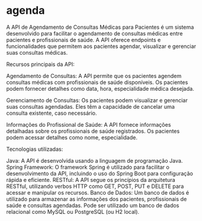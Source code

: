 # agenda



A API  de Agendamento de Consultas Médicas para Pacientes é um sistema desenvolvido para facilitar o agendamento de consultas médicas entre pacientes e profissionais de saúde. A API oferece endpoints e funcionalidades que permitem aos pacientes agendar, visualizar e gerenciar suas consultas médicas.

Recursos principais da API:

Agendamento de Consultas: A API permite que os pacientes agendem consultas médicas com profissionais de saúde disponíveis. Os pacientes podem fornecer detalhes como data, hora, especialidade médica desejada.


Gerenciamento de Consultas: Os pacientes podem visualizar e gerenciar suas consultas agendadas. Eles têm a capacidade de cancelar uma consulta existente, caso necessário.

Informações do Profissional de Saúde: A API fornece informações detalhadas sobre os profissionais de saúde registrados. Os pacientes podem acessar detalhes como nome, especialidade.


Tecnologias utilizadas:

Java: A API é desenvolvida usando a linguagem de programação Java.
Spring Framework: O framework Spring é utilizado para facilitar o desenvolvimento da API, incluindo o uso do Spring Boot para configuração rápida e eficiente.
RESTful: A API segue os princípios da arquitetura RESTful, utilizando verbos HTTP como GET, POST, PUT e DELETE para acessar e manipular os recursos.
Banco de Dados: Um banco de dados é utilizado para armazenar as informações dos pacientes, profissionais de saúde e consultas agendadas. Pode ser utilizado um banco de dados relacional como MySQL ou PostgreSQL (ou H2 local).

